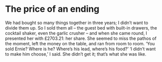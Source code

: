The price of an ending
======================We had bought so many things together in three years; I didn’t want to divide them up. So I sold them all – the guest bed with built-in drawers, the cocktail shaker, even the garlic crusher – and when she came round, I presented her with £2703.21: her share. She seemed to miss the pathos of the moment, left the money on the table, and ran from room to room. ‘You sold Ernie? Where is he? Where’s his lead, where’s his food?’ ‘I didn’t want to make him choose,’ I said. She didn’t get it; that’s what she was like.
